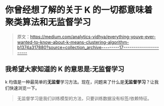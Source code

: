 # 你曾经想了解的关于 K 的一切都意味着聚类算法和无监督学习

> 原文：<https://medium.com/analytics-vidhya/everything-youve-ever-wanted-to-know-about-k-means-clustering-algorithm-b1374a317880?source=collection_archive---------17----------------------->

## **我希望大家知道的 K 的意思是:无监督学习**

k 均值是一种最简单的**无监督**学习方法。现在，问题来了什么是**无监督学习**？让我们快速浏览一下。

> 无监督学习是我们训练模型的方法，只要训练数据没有标签/依赖特征。